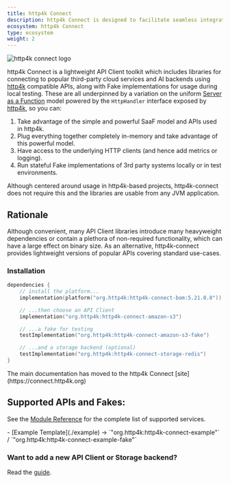 ```yaml
---
title: http4k Connect
description: http4k Connect is designed to facilitate seamless integration with external systems and services from the client viewpoint. It is optimised for zero-reflection, ideal for native and serverless use. It ships with in-memory fakes for testing without Docker and keeps dependencies minimal for small binary sizes.
ecosystem: http4k Connect
type: ecosystem
weight: 2
---
```


<img src="https://connect.http4k.org/img/logo-intro.png" class="blogImageMid" alt="http4k connect logo">

http4k Connect is a lightweight API Client toolkit which includes libraries for connecting to popular third-party cloud
services and AI backends using [http4k](https://http4k.org) compatible APIs, along with Fake implementations for usage
during local
testing. These are all underpinned by a variation on the
uniform [Server as a Function](https://monkey.org/~marius/funsrv.pdf) model powered by the `HttpHandler` interface
exposed by [http4k](https://http4k.org), so you can:

1. Take advantage of the simple and powerful SaaF model and APIs used in http4k.
1. Plug everything together completely in-memory and take advantage of this powerful model.
1. Have access to the underlying HTTP clients (and hence add metrics or logging).
1. Run stateful Fake implementations of 3rd party systems locally or in test environments.

Although centered around usage in http4k-based projects, http4k-connect does not require this and the libraries are
usable from any JVM application.

## Rationale

Although convenient, many API Client libraries introduce many heavyweight dependencies or contain a plethora of
non-required functionality, which can have a large effect on binary size. As an alternative, http4k-connect provides
lightweight versions of popular APIs covering standard use-cases.

### Installation

```kotlin
dependencies {
    // install the platform...
    implementation(platform("org.http4k:http4k-connect-bom:5.21.0.0"))

    // ...then choose an API Client
    implementation("org.http4k:http4k-connect-amazon-s3")

    // ...a fake for testing
    testImplementation("org.http4k:http4k-connect-amazon-s3-fake")

    // ...and a storage backend (optional)
    testImplementation("org.http4k:http4k-connect-storage-redis")
}
```

<div class="github">
The main documentation has moved to the http4k Connect [site](https://connect.http4k.org)
</div>

## Supported APIs and Fakes:

See the [Module Reference](https://connect.http4k.org/guide/reference/) for the complete list of supported services.

<div class="github">
- [Example Template](./example) -> `"org.http4k:http4k-connect-example"` / `"org.http4k:http4k-connect-example-fake"`
</div>

### Want to add a new API Client or Storage backend?

Read the [guide](https://connect.http4k.org/contributing/).
